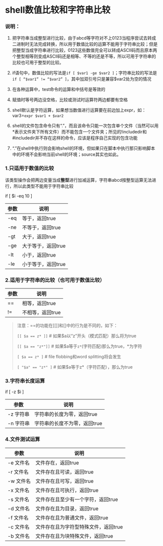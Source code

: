 # shell数值比较和字符串比较

### 说明：

1. 把字符串当成整型进行比较，由于abcd等字符对不上0123当程序尝试去转成二进制时无法完成转换，所以用于数值比较的运算不能用于字符串比较；但是把整型当成字符串进行比较，0123这些数值完全可以转成ASCII码而且原本两个整型相等则变成ASCII码还是相等、不等的还是不等，所以可用于字符串的比较也可用于整型的比较。

2. if语句中，数值比较的写法是`if [ $var1 -ge $var2 ]`；字符串比较的写法是`if [ “$var1” != “$var2” ]`，其中加双引号只是兼容$var2处为空的情况

3. 在各种运算中，test命令的运算和中括号是等效的

4. 赋值时等号两边没空格，比较或测试时运算符两边都要有空格

5. shell默认是字符运算，如果想当数值进行运算要在前边加上expr，如：var3=`expr $var1 + $var2`

6. shell的文件包含命令只有“.”，而且该命令只能一次包含单个文件（当然可以用*表示文件夹下所有文件）而不能包含一个文件夹；所见的!includedir和#includedir并不存在这样的命令，应该是程序自己实现的包含功能

7. “.”在shell中执行则会影响shell的环境，但如果只在脚本中执行那只影响脚本中的环境不会影响当前shell的环境；source其实也如此。

### 1.只适用于数值的比较

该类型操作会把两边变量当成**整型**进行加减运算，字符串abcd按整型运算无法进行，所以此类型不能用于字符串比较

 if [ $i -eq 10 ]

| 参数 | 说明               |
| ---- | ------------------ |
| -eq  | 等于，返回true     |
| -ne  | 不等于，返回true   |
| -gt  | 大于，返回true     |
| -ge  | 大于等于，返回true |
| -lt  | 小于，返回true     |
| -le  | 小于等于，返回true |

### 2.适用于字符串的比较（也可用于数值比较）

| 参数 | 说明             |
| ---- | ---------------- |
| ==   | 相等，返回true   |
| !=   | 不相等，返回true |

> 注意：==的功能在[[]]和[]中的行为是不同的，如下：
>
> `[[ $a == z* ]]`			# 如果$a以“z”开头（模式匹配）那么将为true
>
> `[[ $a == "z*"]]`		  # 如果$a等于`z*`(字符匹配)那么为true，*为字符
>
> `[ $a == z* ]`				# file flobbing和word splitting将会发生
>
> `[ "$a" == "z*" ]`		# 如果$a等于z*（字符匹配），那么为true

### 3.字符串长度运算

 if [ -z $i ]

| 参数      | 说明                         |
| --------- | ---------------------------- |
| -z 字符串 | 字符串的长度为零，返回true   |
| -n 字符串 | 字符串的长度不为零，返回true |

### 4.文件测试运算

| 参数      | 说明                                 |
| --------- | ------------------------------------ |
| -e 文件名 | 文件存在，返回true                  |
| -r 文件名 | 文件存在且可读，返回true            |
| -w 文件名 | 文件存在且可写，返回true      |
| -x 文件名 | 文件存在且可执行，返回true    |
| -s 文件名 | 文件存在且至少有一个字符，返回true |
| -d 文件名 | 文件存在且为目录，返回true    |
| -f 文件名 | 文件存在且为普通文件，返回true |
| -c 文件名 | 文件存在且为字符型特殊文件，返回true |
| -b 文件名 | 文件存在且为块特殊文件，返回true |

 

 

 

 